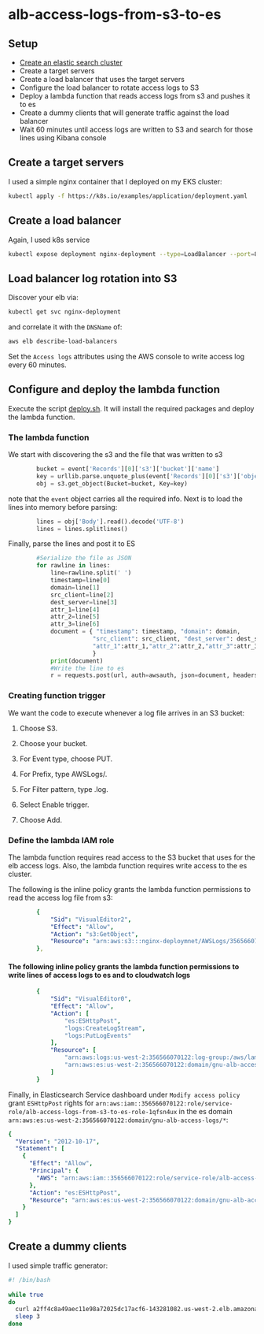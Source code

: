 # alb-access-logs-from-s3-to-es

## Setup
* [Create an elastic search cluster](https://docs.aws.amazon.com/elasticsearch-service/latest/developerguide/es-createupdatedomains.html#es-createdomains)
* Create a target servers
* Create a load balancer that uses the target servers
* Configure the load balancer to rotate access logs to S3
* Deploy a lambda function that reads access logs from s3 and pushes it to es
* Create a dummy clients that will generate traffic against the load balancer
* Wait 60 minutes until access logs are written to S3 and search for those lines using Kibana console


## Create a target servers
I used a simple nginx container that I deployed on my EKS cluster:
```bash
kubectl apply -f https://k8s.io/examples/application/deployment.yaml
```
## Create a load balancer
Again, I used k8s service 
```bash
kubectl expose deployment nginx-deployment --type=LoadBalancer --port=80 --target-port=80
```
## Load balancer log rotation into S3
Discover your elb via:
```bash
kubectl get svc nginx-deployment
```
and correlate it with the `DNSName` of:
```bash
aws elb describe-load-balancers
```
Set the `Access logs` attributes using the AWS console to write access log every 60 minutes. 

## Configure and deploy the lambda function
Execute the script [deploy.sh](https://github.com/yahavb/alb-access-logs-from-s3-to-es/blob/master/deploy.sh). It will install the required packages and deploy the lambda function. 

### The lambda function
We start with discovering the s3 and the file that was written to s3
```python
        bucket = event['Records'][0]['s3']['bucket']['name']
        key = urllib.parse.unquote_plus(event['Records'][0]['s3']['object']['key'])
        obj = s3.get_object(Bucket=bucket, Key=key)
```
note that the `event` object carries all the required info. 
Next is to load the lines into memory before parsing:

```python
        lines = obj['Body'].read().decode('UTF-8')
        lines = lines.splitlines()
```

Finally, parse the lines and post it to ES

```python
        #Serialize the file as JSON
        for rawline in lines:
            line=rawline.split(' ')
            timestamp=line[0]
            domain=line[1]
            src_client=line[2]
            dest_server=line[3]
            attr_1=line[4]
            attr_2=line[5]
            attr_3=line[6]
            document = { "timestamp": timestamp, "domain": domain, 
                        "src_client": src_client, "dest_server": dest_server, 
                        "attr_1":attr_1,"attr_2":attr_2,"attr_3":attr_3 
                        }
            print(document)
            #Write the line to es
            r = requests.post(url, auth=awsauth, json=document, headers=headers)
   ```


### Creating function trigger 
We want the code to execute whenever a log file arrives in an S3 bucket:

1. Choose S3.

2. Choose your bucket.

3. For Event type, choose PUT.

4. For Prefix, type AWSLogs/.

5. For Filter pattern, type .log.

6. Select Enable trigger.

7. Choose Add.

### Define the lambda IAM role
The lambda function requires read access to the S3 bucket that uses for the elb access logs. Also, the lambda function requires write access to the es cluster. 

The following is the inline policy grants the lambda function permissions to read the access log file from s3:

```yaml
        {
            "Sid": "VisualEditor2",
            "Effect": "Allow",
            "Action": "s3:GetObject",
            "Resource": "arn:aws:s3:::nginx-deploymnet/AWSLogs/356566070122/*"
        },
```

#### The following inline policy grants the lambda function permissions to write lines of access logs to es and to cloudwatch logs
```yaml
        {
            "Sid": "VisualEditor0",
            "Effect": "Allow",
            "Action": [
                "es:ESHttpPost",
                "logs:CreateLogStream",
                "logs:PutLogEvents"
            ],
            "Resource": [
                "arn:aws:logs:us-west-2:356566070122:log-group:/aws/lambda/alb-access-logs-from-s3-to-es:*",
                "arn:aws:es:us-west-2:356566070122:domain/gnu-alb-access-logs"
            ]
        }
```
Finally, in Elasticsearch Service dashboard under `Modify access policy` grant `ESHttpPost` rights for `arn:aws:iam::356566070122:role/service-role/alb-access-logs-from-s3-to-es-role-1qfsn4ux` in the es domain `arn:aws:es:us-west-2:356566070122:domain/gnu-alb-access-logs/*`:
```yaml
{
  "Version": "2012-10-17",
  "Statement": [
    {
      "Effect": "Allow",
      "Principal": {
        "AWS": "arn:aws:iam::356566070122:role/service-role/alb-access-logs-from-s3-to-es-role-1qfsn4ux"
      },
      "Action": "es:ESHttpPost",
      "Resource": "arn:aws:es:us-west-2:356566070122:domain/gnu-alb-access-logs/*"
    }
  ]
}
```

## Create a dummy clients
I used simple traffic generator:
```bash
#! /bin/bash
  
while true
do
  curl a2ff4c8a49aec11e98a72025dc17acf6-143281082.us-west-2.elb.amazonaws.com
  sleep 3
done
```
 
